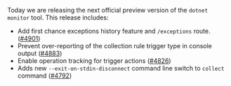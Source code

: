 Today we are releasing the next official preview version of the `dotnet monitor` tool. This release includes:

- Add first chance exceptions history feature and `/exceptions` route. ([#4901](https://github.com/dotnet/dotnet-monitor/pull/4901))
- Prevent over-reporting of the collection rule trigger type in console output ([#4883](https://github.com/dotnet/dotnet-monitor/pull/4883))
- Enable operation tracking for trigger actions ([#4826](https://github.com/dotnet/dotnet-monitor/pull/4826))
- Adds new `--exit-on-stdin-disconnect` command line switch to `collect` command ([#4792](https://github.com/dotnet/dotnet-monitor/pull/4792))